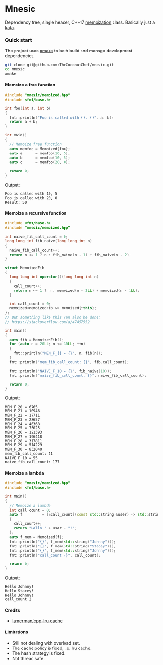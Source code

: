 # Mnesic

Dependency free, single header, C++17 [memoization](https://en.wikipedia.org/wiki/Memoization) class. Basically just a [kata](http://codekata.com/).

### Quick start

The project uses [xmake](https://xmake.io/#/?id=build-a-project) to both build and manage development dependencies.

```bash
git clone git@github.com:TheCoconutChef/mnesic.git
cd mnesic
xmake
```

#### Memoize a free function

```c++
#include "mnesic/memoized.hpp"
#include <fmt/base.h>

int foo(int a, int b)
{
  fmt::println("Foo is called with {}, {}", a, b);
  return a + b;
}

int main()
{
  // Memoize free function
  auto memfoo = Memoized{foo};
  auto a      = memfoo(10, 5);
  auto b      = memfoo(10, 5);
  auto c      = memfoo(20, 0);

  return 0;
}
```
Output:
```
Foo is called with 10, 5
Foo is called with 20, 0
Result: 50
```

#### Memoize a recursive function

```c++
#include <fmt/base.h>
#include "mnesic/memoized.hpp"

int naive_fib_call_count = 0;
long long int fib_naive(long long int n)
{
  naive_fib_call_count++;
  return n <= 1 ? n : fib_naive(n - 1) + fib_naive(n - 2);
}

struct MemoizedFib
{
  long long int operator()(long long int n)
  {
    call_count++;
    return n <= 1 ? n : memoized(n - 2LL) + memoized(n - 1LL);
  }

  int call_count = 0;
  Memoized<MemoizedFib &> memoized{*this};
};
// But something like this can also be done:
// https://stackoverflow.com/a/47457552

int main()
{
  auto fib = MemoizedFib();
  for (auto n = 20LL; n <= 30LL; ++n)
  {
    fmt::println("MEM_F_{} = {}", n, fib(n));
  }
  fmt::println("mem_fib_call_count: {}", fib.call_count);

  fmt::println("NAIVE_F_10 = {}", fib_naive(10));
  fmt::println("naive_fib_call_count: {}", naive_fib_call_count);

  return 0;
}
```
Output:
```
MEM_F_20 = 6765
MEM_F_21 = 10946
MEM_F_22 = 17711
MEM_F_23 = 28657
MEM_F_24 = 46368
MEM_F_25 = 75025
MEM_F_26 = 121393
MEM_F_27 = 196418
MEM_F_28 = 317811
MEM_F_29 = 514229
MEM_F_30 = 832040
mem_fib_call_count: 41
NAIVE_F_10 = 55
naive_fib_call_count: 177
```

#### Memoize a lambda

```c++
#include "mnesic/memoized.hpp"
#include <fmt/base.h>

int main()
{
  // Memoize a lambda
  int call_count = 0;
  auto f         = [&call_count](const std::string &user) -> std::string
  {
    call_count++;
    return "Hello " + user + "!";
  };
  auto f_mem = Memoized{f};
  fmt::println("{}", f_mem(std::string("Johnny")));
  fmt::println("{}", f_mem(std::string("Stacey")));
  fmt::println("{}", f_mem(std::string("Johnny")));
  fmt::println("call_count {}", call_count);

  return 0;
}
```
Output:
```
Hello Johnny!
Hello Stacey!
Hello Johnny!
call_count 2
```
#### Credits

* [lamerman/cpp-lru-cache](https://github.com/lamerman/cpp-lru-cache)

#### Limitations

- Still not dealing with overload set.
- The cache policy is fixed, i.e. lru cache.
- The hash strategy is fixed.
- Not thread safe.
